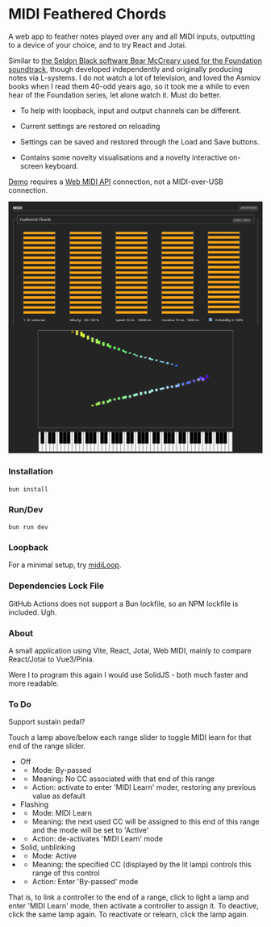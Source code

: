 # MIDI Feathered Chords

A web app to feather notes played over any and all MIDI inputs, outputting to a device of your choice, and to try React and Jotai.

Similar to [the Seldon Black software Bear McCreary used for the Foundation soundtrack](https://www.youtube.com/watch?v=x7jk0uAB9XY&t=95s), though developed independently and originally producing notes via L-systems. I do not watch a lot of television, and loved the Asmiov books when I read them 40-odd years ago, so it took me a while to even hear of the Foundation series, let alone watch it. Must do better.

* To help with loopback, input and output channels can be different.

* Current settings are restored on reloading

* Settings can be saved and restored through the Load and Save buttons.

* Contains some novelty visualisations and a novelty interactive on-screen keyboard.

[Demo](https://leegee.github.io/webapp-midi-feathered) requires a [Web MIDI API](https://caniuse.com/midi) connection, not a MIDI-over-USB connection.

![Screenshot](.screenshot.png)

### Installation

    bun install

### Run/Dev
    
    bun run dev

### Loopback

For a minimal setup, try [midiLoop](https://www.tobias-erichsen.de/software/loopmidi.html).

### Dependencies Lock File

GitHub Actions does not support a Bun lockfile, so an NPM lockfile is included. Ugh.

### About

A small application using Vite, React, Jotai, Web MIDI, mainly to compare React/Jotai to Vue3/Pinia. 

Were I to program this again I would use SolidJS - both much faster and more readable. 

### To Do

Support sustain pedal?

Touch a lamp above/below each range slider to toggle MIDI learn for that end of the range slider.

* Off 
* * Mode: By-passed
* * Meaning: No CC associated with that end of this range
* * Action: activate to enter 'MIDI Learn' moder, restoring any previous value as default
* Flashing
* * Mode: MIDI Learn
* * Meaning: the next used CC will be assigned to this end of this range and the mode will be set to 'Active'
* * Action: de-activates 'MIDI Learn' mode
* Solid, unblinking
* * Mode: Active
* * Meaning: the specified CC (displayed by the lit lamp) controls this range of this control
* * Action: Enter 'By-passed' mode

That is, to link a controller to the end of a range,  click to ilght a lamp and enter 'MIDI Learn' mode, then activate a controller to assign it. To deactive, click the same lamp again. To reactivate or relearn, click the lamp again.

